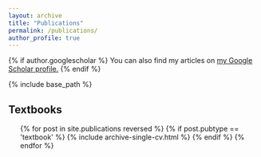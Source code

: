 ```yaml
---
layout: archive
title: "Publications"
permalink: /publications/
author_profile: true
---
```


{% if author.googlescholar %}
  You can also find my articles on <u><a href="{{author.googlescholar}}">my Google Scholar profile</a>.</u>
{% endif %}

{% include base_path %}

<h2>Textbooks</h2>
<ol reversed>{% for post in site.publications reversed %}
  {% if post.pubtype == 'textbook' %}
    {% include archive-single-cv.html %}
  {% endif %}
{% endfor %}</ol>
